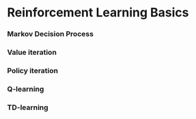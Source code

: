 # Reinforcement Learning Basics

### Markov Decision Process
### Value iteration
### Policy iteration
### Q-learning
### TD-learning
